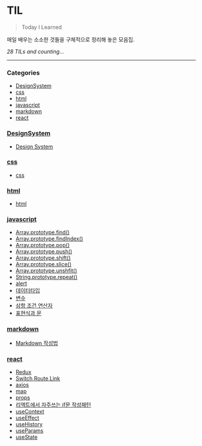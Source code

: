 # TIL
> Today I Learned

매일 배우는 소소한 것들을 구체적으로 정리해 놓은 모음집.


_28 TILs and counting..._

---

### Categories

- [DesignSystem](#DesignSystem)
- [css](#css)
- [html](#html)
- [javascript](#javascript)
- [markdown](#markdown)
- [react](#react)

### [DesignSystem](#DesignSystem)
- [Design System](DesignSystem/designSystem.md)

### [css](#css)
- [css](css/css.md)

### [html](#html)
- [html](html/html.md)

### [javascript](#javascript)
- [Array.prototype.find()](javascript/Array.prototype.find.md)
- [Array.prototype.findIndex()](javascript/Array.prototype.findIndex.md)
- [Array.prototype.pop()](javascript/Array.prototype.pop.md)
- [Array.prototype.push()](javascript/Array.prototype.push.md)
- [Array.prototype.shift()](javascript/Array.prototype.shift.md)
- [Array.prototype.slice()](javascript/Array.prototype.slice.md)
- [Array.prototype.unshfit()](javascript/Array.prototype.unshift.md)
- [String.prototype.repeat()](javascript/String.prototype.repeat.md)
- [alert](javascript/alert.md)
- [데이터타입](javascript/데이터타입.md)
- [변수](javascript/변수.md)
- [삼항 조건 연산자](javascript/삼항조건연산자.md)
- [표현식과 문](javascript/표현식과_문.md)

### [markdown](#markdown)
- [Markdown 작성법](markdown/how_to_markdown.md)

### [react](#react)
- [Redux](react/Redux.md)
- [Switch,Route,Link](react/Switch_Route_Link.md)
- [axios](react/axios.md)
- [map](react/map.md)
- [props](react/props.md)
- [리액트에서 자주쓰는 if문 작성패턴](react/react_if_statement_patterns.md)
- [useContext](react/useContext.md)
- [useEffect](react/useEffect.md)
- [useHistory](react/useHIstory.md)
- [useParams](react/useParams.md)
- [useState](react/useState.md)

[1]: https://simonwillison.net/2020/Apr/20/self-rewriting-readme/
[2]: https://github.com/jbranchaud/til


